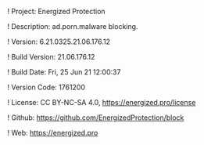 ! Project: Energized Protection

! Description: ad.porn.malware blocking.

! Version: 6.21.0325.21.06.176.12

! Build Version: 21.06.176.12

! Build Date: Fri, 25 Jun 21 12:00:37

! Version Code: 1761200

! License: CC BY-NC-SA 4.0, https://energized.pro/license

! Github: https://github.com/EnergizedProtection/block

! Web: https://energized.pro
